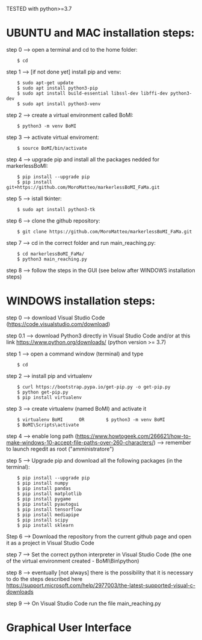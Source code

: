 TESTED with python>=3.7

# UBUNTU and MAC installation steps:

step 0 --> open a terminal and cd to the home folder:

``` 
    $ cd
``` 

step 1 --> [if not done yet] install pip and venv:

``` 
    $ sudo apt-get update
    $ sudo apt install python3-pip
    $ sudo apt install build-essential libssl-dev libffi-dev python3-dev
    $ sudo apt install python3-venv
``` 

step 2 --> create a virtual environment called BoMI:

``` 
    $ python3 -m venv BoMI
``` 

step 3 --> activate virtual enviroment:

``` 
    $ source BoMI/bin/activate
``` 

step 4 --> upgrade pip and install all the packages nedded for markerlessBoMI:

``` 
    $ pip install --upgrade pip
    $ pip install git+https://github.com/MoroMatteo/markerlessBoMI_FaMa.git
``` 

step 5 --> istall tkinter:

``` 
    $ sudo apt install python3-tk
``` 

step 6 --> clone the github repository:

``` 
    $ git clone https://github.com/MoroMatteo/markerlessBoMI_FaMa.git
``` 

step 7 --> cd in the correct folder and run main_reaching.py:

``` 
    $ cd markerlessBoMI_FaMa/
    $ python3 main_reaching.py
``` 

step 8 --> follow the steps in the GUI (see below after WINDOWS installation steps)

# WINDOWS installation steps:

step 0 --> download Visual Studio Code (https://code.visualstudio.com/download)

step 0.1 --> download Python3 directly in Visual Studio Code and/or at this link https://www.python.org/downloads/ (python version >= 3.7)

step 1 --> open a command window (terminal) and type 

``` 
    $ cd
``` 

step 2 --> install pip and virtualenv

``` 
    $ curl https://bootstrap.pypa.io/get-pip.py -o get-pip.py
    $ python get-pip.py
    $ pip install virtualenv
``` 

step 3 --> create virtualenv (named BoMI) and activate it

``` 
    $ virtualenv BoMI      OR        $ python3 -m venv BoMI
    $ BoMI\Scripts\activate
``` 

step 4 --> enable long path (https://www.howtogeek.com/266621/how-to-make-windows-10-accept-file-paths-over-260-characters/) --> remember to launch regedit as root ("amministratore")

step 5 --> Upgrade pip and download all the following packages (in the terminal):

``` 
    $ pip install --upgrade pip
    $ pip install numpy
    $ pip install pandas
    $ pip install matplotlib
    $ pip install pygame
    $ pip install pyautogui
    $ pip install tensorflow
    $ pip install mediapipe
    $ pip install scipy
    $ pip install sklearn
``` 

Step 6 --> Download the repository from the current github page and open it as a project in Visual Studio Code

step 7 --> Set the correct python interpreter in Visual Studio Code (the one of the virtual environment created - BoMI\Bin\python)

step 8 --> eventually [not always] there is the possibility that it is necessary to do the steps described here https://support.microsoft.com/help/2977003/the-latest-supported-visual-c-downloads

step 9 --> On Visual Studio Code run the file main_reaching.py

# Graphical User Interface
